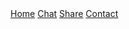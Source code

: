 <!DOCTYPE html>
<html>
<meta charset="UTF-8">
<meta name="viewport" content="width=device-width, initial-scale=1">
<link rel="stylesheet" href="https://www.w3schools.com/w3css/3/w3.css">
<body>
<nav class="w3-bar w3-black">
  <a href="#home" class="w3-button w3-bar-item">Home</a>
  <a href="#chat" class="w3-button w3-bar-item">Chat</a>
  <a href="#share" class="w3-button w3-bar-item">Share</a>
  <a href="#contact" class="w3-button w3-bar-item">Contact</a>
</nav>
  
</body
</html>

